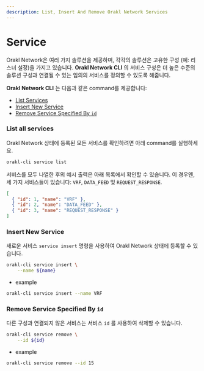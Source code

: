 ```yaml
---
description: List, Insert And Remove Orakl Network Services
---
```


# Service

Orakl Network은 여러 가지 솔루션을 제공하며, 각각의 솔루션은 고유한 구성 (예: 리스너 설정)을 가지고 있습니다. **Orakl Network CLI** 의 서비스 구성은 더 높은 수준의 솔루션 구성과 연결될 수 있는 임의의 서비스를 정의할 수 있도록 해줍니다.

**Orakl Network CLI** 는 다음과 같은 command를 제공합니다:

- [List Services](service.md#list-all-services)
- [Insert New Service](service.md#insert-new-service)
- [Remove Service Specified By `id`](service.md#remove-service-specified-by-id)

### List all services

Orakl Network 상태에 등록된 모든 서비스를 확인하려면 아래 command를 실행하세요.

```sh
orakl-cli service list
```

서비스를 모두 나열한 후의 예시 출력은 아래 목록에서 확인할 수 있습니다. 이 경우엔, 세 가지 서비스들이 있습니다: `VRF`, `DATA_FEED` 및 `REQUEST_RESPONSE`.

```json
[
  { "id": 1, "name": "VRF" },
  { "id": 2, "name": "DATA_FEED" },
  { "id": 3, "name": "REQUEST_RESPONSE" }
]
```

### Insert New Service

새로운 서비스 `service insert` 명령을 사용하여 Orakl Network 상태에 등록할 수 있습니다.

```sh
orakl-cli service insert \
    --name ${name}
```

- example

```sh
orakl-cli service insert --name VRF
```

### Remove Service Specified By `id`

다른 구성과 연결되지 않은 서비스는 서비스 `id` 를 사용하여 삭제할 수 있습니다.

```sh
orakl-cli service remove \
    --id ${id}
```

- example

```sh
orakl-cli service remove --id 15
```
